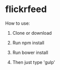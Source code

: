 # flickrfeed
How to use:


1. Clone or download

2. Run npm install

3. Run bower install

4. Then just type 'gulp'
